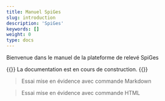 ```yaml
---
title: Manuel SpiGes
slug: introduction
description: 'SpiGes'
keywords: []
weight: 0
type: docs
---
```


Bienvenue dans le manuel de la plateforme de relevé SpiGes 

{{<alert color="info">}}
La documentation est en cours de construction.
{{</alert>}}


> Essai mise en évidence avec commande Markdown

<blockquote> 
<p> Essai mise en évidence avec commande HTML </p> 
</blockquote>